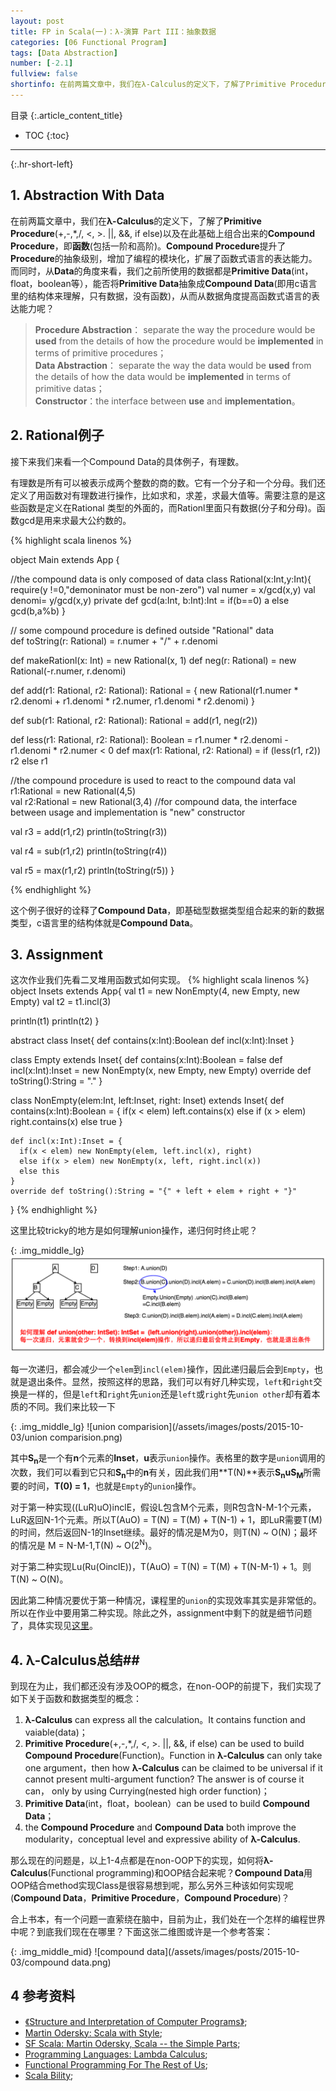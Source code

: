 ```yaml
---
layout: post
title: FP in Scala(一)：λ-演算 Part III：抽象数据 
categories: [06 Functional Program]
tags: [Data Abstraction]
number: [-2.1]
fullview: false
shortinfo: 在前两篇文章中，我们在λ-Calculus的定义下，了解了Primitive Procedure(”+,-,*,/, <, >,||, &&, if else“) 以及在此基础上组合出来的Compound Procedure，即函数(包括一阶和高阶)。Compound Procedure提升了Procedure的抽象级别，增加了编程的模块化，扩展了函数式语言的表达能力。而同时，从Data的角度来看，我们之前所使用的数据都是Primitive Data(int，float，boolean等），能否将Primitive Data抽象成Compound Data(即用c语言里的结构体来理解，只有数据，没有函数)，从而从数据角度提高函数式语言的表达能力呢？
---
```

目录
{:.article_content_title}


* TOC
{:toc}

---
{:.hr-short-left}

## 1. Abstraction With Data ##

在前两篇文章中，我们在**λ-Calculus**的定义下，了解了**Primitive Procedure**(+,-,*,/, <, >. 
||, &&, if else)以及在此基础上组合出来的**Compound Procedure**，即**函数**(包括一阶和高阶)。**Compound Procedure**提升了**Procedure**的抽象级别，增加了编程的模块化，扩展了函数式语言的表达能力。而同时，从**Data**的角度来看，我们之前所使用的数据都是**Primitive Data**(int，float，boolean等），能否将**Primitive Data**抽象成**Compound Data**(即用c语言里的结构体来理解，只有数据，没有函数)，从而从数据角度提高函数式语言的表达能力呢？


>**Procedure Abstraction**： separate the way the procedure would be **used** from the details of how the procedure would be **implemented** in terms of primitive procedures；<br/>
**Data Abstraction**： separate the way the data would be **used** from the details of how the data would be **implemented** in terms of primitive datas；<br/>
**Constructor**：the interface between **use** and **implementation**。

## 2. Rational例子 ##

接下来我们来看一个Compound Data的具体例子，有理数。

有理数是所有可以被表示成两个整数的商的数。它有一个分子和一个分母。我们还定义了用函数对有理数进行操作，比如求和，求差，求最大值等。需要注意的是这些函数是定义在Rational 类型的外面的，而Rationl里面只有数据(分子和分母)。函数gcd是用来求最大公约数的。

{% highlight scala linenos %}

object Main extends App {

  //the compound data is only composed of data
  class Rational(x:Int,y:Int){  
    require(y !=0,"demoninator must be non-zero")
    val numer = x/gcd(x,y)
    val denomi= y/gcd(x,y)
    private def gcd(a:Int, b:Int):Int = if(b==0) a else gcd(b,a%b)
  }
  
  
  // some compound procedure is defined outside "Rational" data  
  def toString(r: Rational) = r.numer + "/" + r.denomi

  def makeRationl(x: Int) = new Rational(x, 1)
  def neg(r: Rational) = new Rational(-r.numer, r.denomi)

  def add(r1: Rational, r2: Rational): Rational = {
    new Rational(r1.numer * r2.denomi + r1.denomi * r2.numer, r1.denomi * r2.denomi)
  }

  def sub(r1: Rational, r2: Rational): Rational = add(r1, neg(r2))

  def less(r1: Rational, r2: Rational): Boolean = r1.numer * r2.denomi - r1.denomi * r2.numer < 0
  def max(r1: Rational, r2: Rational) = if (less(r1, r2)) r2 else r1
  
  
  //the compound procedure is used to react to the compound data
  val r1:Rational = new Rational(4,5)  
  val r2:Rational = new Rational(3,4)
  //for compound data, the interface between usage and implementation is "new" constructor
  
  
  val r3 = add(r1,r2)
  println(toString(r3))
  
  val r4 = sub(r1,r2)
  println(toString(r4))
    
  val r5 = max(r1,r2)
  println(toString(r5))
}

{% endhighlight %}

这个例子很好的诠释了**Compound Data**，即基础型数据类型组合起来的新的数据类型，c语言里的结构体就是**Compound Data**。

## 3. Assignment ##

这次作业我们先看二叉堆用函数式如何实现。
{% highlight scala linenos %}
object Insets extends App{
  val t1 = new NonEmpty(4, new Empty, new Empty)
  val t2 = t1.incl(3)
  
  println(t1)
  println(t2)
}


abstract class Inset{
  def contains(x:Int):Boolean
  def incl(x:Int):Inset
}

class Empty extends Inset{
  def contains(x:Int):Boolean = false
  def incl(x:Int):Inset = new NonEmpty(x, new Empty, new Empty)
  override def toString():String = "." 
}

class NonEmpty(elem:Int, left:Inset, right: Inset) extends Inset{
    def contains(x:Int):Boolean = {
      if(x < elem) left.contains(x)
      else if (x > elem) right.contains(x)
      else true
    }
    
    def incl(x:Int):Inset = {
      if(x < elem) new NonEmpty(elem, left.incl(x), right)
      else if(x > elem) new NonEmpty(x, left, right.incl(x))
      else this
    }
    override def toString():String = "{" + left + elem + right + "}"  
}
{% endhighlight %}

这里比较tricky的地方是如何理解union操作，递归何时终止呢？

{: .img_middle_lg}
![union1](/assets/images/posts/2015-10-03/union1.png)

每一次递归，都会减少一个`elem`到`incl(elem)`操作，因此递归最后会到`Empty`，也就是退出条件。显然，按照这样的思路，我们可以有好几种实现，`left`和`right`交换是一样的，但是`left`和`right`先`union`还是`left`或`right`先`union other`却有着本质的不同。我们来比较一下

{: .img_middle_lg}
![union comparision](/assets/images/posts/2015-10-03/union comparision.png)

其中<b>S<sub>n</sub></b>是一个有**n**个元素的**Inset**，**u**表示`union`操作。表格里的数字是`union`调用的次数，我们可以看到它只和<b>S<sub>n</sub></b>中的**n**有关，因此我们用**T(N)**表示<b>S<sub>n</sub></b><b>u</b><b>S<sub>M</sub></b>所需要的时间，**T(0) = 1**，也就是`Empty`的`union`操作。

对于第一种实现((LuR)uO)inclE，假设L包含M个元素，则R包含N-M-1个元素，LuR返回N-1个元素。所以T(AuO) = T(N) = T(M) + T(N-1) + 1，即LuR需要T(M)的时间，然后返回N-1的Inset继续。最好的情况是M为0，则T(N) ~ O(N)；最坏的情况是 M = N-M-1,T(N) ~ O(2<sup>N</sup>)。

对于第二种实现Lu(Ru(OinclE))，T(AuO) = T(N) = T(M) + T(N-M-1) + 1。则T(N) ~ O(N)。

因此第二种情况要优于第一种情况，课程里的`union`的实现效率其实是非常低的。所以在作业中要用第二种实现。除此之外，assignment中剩下的就是细节问题了，具体实现见[这里](https://github.com/shunmian/-2_Functional-Programming-in-Scala)。




## 4. λ-Calculus总结##

到现在为止，我们都还没有涉及OOP的概念，在non-OOP的前提下，我们实现了如下关于函数和数据类型的概念：

1. **λ-Calculus** can express all the calculation。It contains function and vaiable(data)；
2. **Primitive Procedure**(+,-,*,/, <, >. 
||, &&, if else) can be used to build **Compound Procedure**(Function)。Function in **λ-Calculus** can only take one argument，then how **λ-Calculus** can be claimed to be universal if it cannot present multi-argument function? The answer is of course it can， only by using Currying(nested high order function)；
3. **Primitive Data**(int，float，boolean）can be used to build **Compound Data**；
4. the **Compound Procedure** and **Compound Data** both improve the modularity，conceptual level and expressive ability of **λ-Calculus**.


那么现在的问题是，以上1-4点都是在non-OOP下的实现，如何将**λ-Calculus**(Functional programming)和OOP结合起来呢？**Compound Data**用OOP结合method实现Class是很容易想到呢，那么另外三种该如何实现呢(**Compound Data**，**Primitive Procedure**，**Compound Procedure**)？

合上书本，有一个问题一直萦绕在脑中，目前为止，我们处在一个怎样的编程世界中呢？到底我们现在在哪里？下面这张二维图或许是一个参考答案：

{: .img_middle_mid}
![compound data](/assets/images/posts/2015-10-03/compound data.png)



## 4 参考资料 ##
- [《Structure and Interpretation of Computer Programs》](https://mitpress.mit.edu/sicp/full-text/book/book.html);
- [Martin Odersky: Scala with Style](https://www.youtube.com/watch?v=kkTFx3-duc8);
- [SF Scala: Martin Odersky, Scala -- the Simple Parts](https://www.youtube.com/watch?v=ecekSCX3B4Q);
- [Programming Languages: Lambda Calculus](https://www.youtube.com/watch?v=v1IlyzxP6Sg);
- [Functional Programming For The Rest of Us](http://www.defmacro.org/ramblings/fp.html);
- [Scala Bility](http://www.socouldanyone.com/2014/12/scala-bility.html);



